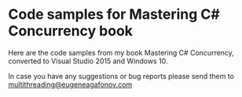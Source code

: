 Code samples for Mastering C# Concurrency book
======================

Here are the code samples from my book Mastering C# Concurrency, converted to Visual Studio 2015 and Windows 10.

In case you have any suggestions or bug reports please send them to <a href="mailto:multithreading@eugeneagafonov.com">multithreading@eugeneagafonov.com</a>